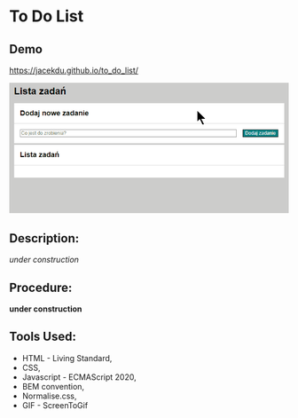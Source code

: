 # To Do List
## Demo
https://jacekdu.github.io/to_do_list/

![](images/animation.gif)

## Description:
*under construction*

## Procedure:
**under construction**

## Tools Used:
- HTML - Living Standard,
- CSS,
- Javascript - ECMAScript 2020,
- BEM convention,
- Normalise.css,
- GIF - ScreenToGif
